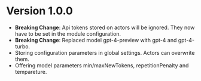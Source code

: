 # Version 1.0.0

- __Breaking Change__: Api tokens stored on actors will be ignored. They now have to be set in the module configuration.
- __Breaking Change__: Replaced model gpt-4-preview with gpt-4 and gpt-4-turbo.
- Storing configuration parameters in global settings. Actors can overwrite them.
- Offering model parameters min/maxNewTokens, repetitionPenalty and tempareture.
